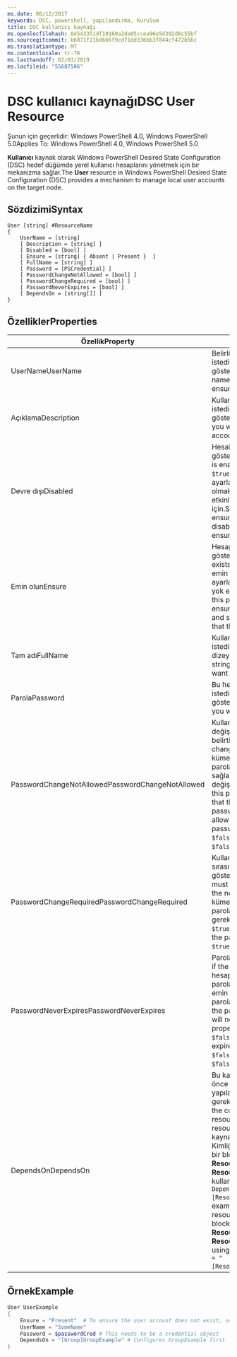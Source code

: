 ```yaml
---
ms.date: 06/12/2017
keywords: DSC, powershell, yapılandırma, Kurulum
title: DSC kullanıcı kaynağı
ms.openlocfilehash: 04543351df19160a2da05ccea96e5d392d8c55bf
ms.sourcegitcommit: b6871f21bd666f9cd71dd336bb3f844cf472b56c
ms.translationtype: MT
ms.contentlocale: tr-TR
ms.lasthandoff: 02/03/2019
ms.locfileid: "55687506"
---
```

# <a name="dsc-user-resource"></a><span data-ttu-id="e320d-103">DSC kullanıcı kaynağı</span><span class="sxs-lookup"><span data-stu-id="e320d-103">DSC User Resource</span></span>

<span data-ttu-id="e320d-104">Şunun için geçerlidir: Windows PowerShell 4.0, Windows PowerShell 5.0</span><span class="sxs-lookup"><span data-stu-id="e320d-104">Applies To: Windows PowerShell 4.0, Windows PowerShell 5.0</span></span>

<span data-ttu-id="e320d-105">**Kullanıcı** kaynak olarak Windows PowerShell Desired State Configuration (DSC) hedef düğümde yerel kullanıcı hesaplarını yönetmek için bir mekanizma sağlar.</span><span class="sxs-lookup"><span data-stu-id="e320d-105">The **User** resource in Windows PowerShell Desired State Configuration (DSC) provides a mechanism to manage local user accounts on the target node.</span></span>

## <a name="syntax"></a><span data-ttu-id="e320d-106">Sözdizimi</span><span class="sxs-lookup"><span data-stu-id="e320d-106">Syntax</span></span>

```
User [string] #ResourceName
{
    UserName = [string]
    [ Description = [string] ]
    [ Disabled = [bool] ]
    [ Ensure = [string] { Absent | Present }  ]
    [ FullName = [string] ]
    [ Password = [PSCredential] ]
    [ PasswordChangeNotAllowed = [bool] ]
    [ PasswordChangeRequired = [bool] ]
    [ PasswordNeverExpires = [bool] ]
    [ DependsOn = [string[]] ]
}
```

## <a name="properties"></a><span data-ttu-id="e320d-107">Özellikler</span><span class="sxs-lookup"><span data-stu-id="e320d-107">Properties</span></span>

|  <span data-ttu-id="e320d-108">Özellik</span><span class="sxs-lookup"><span data-stu-id="e320d-108">Property</span></span>  |  <span data-ttu-id="e320d-109">Açıklama</span><span class="sxs-lookup"><span data-stu-id="e320d-109">Description</span></span>   |
|---|---|
| <span data-ttu-id="e320d-110">UserName</span><span class="sxs-lookup"><span data-stu-id="e320d-110">UserName</span></span>| <span data-ttu-id="e320d-111">Belirli bir durumu sağlamak istediğiniz hesap adını gösterir.</span><span class="sxs-lookup"><span data-stu-id="e320d-111">Indicates the account name for which you want to ensure a specific state.</span></span>|
| <span data-ttu-id="e320d-112">Açıklama</span><span class="sxs-lookup"><span data-stu-id="e320d-112">Description</span></span>| <span data-ttu-id="e320d-113">Kullanıcı hesabı için kullanmak istediğiniz açıklamayı gösterir.</span><span class="sxs-lookup"><span data-stu-id="e320d-113">Indicates the description you want to use for the user account.</span></span>|
| <span data-ttu-id="e320d-114">Devre dışı</span><span class="sxs-lookup"><span data-stu-id="e320d-114">Disabled</span></span>| <span data-ttu-id="e320d-115">Hesabın etkin olup olmadığını gösterir.</span><span class="sxs-lookup"><span data-stu-id="e320d-115">Indicates if the account is enabled.</span></span> <span data-ttu-id="e320d-116">Bu özellik kümesine `$true` bu hesabı devre dışı ayarlamanız gerektiğini ve emin olmak için `$false` etkinleştirildiğinden emin olmak için.</span><span class="sxs-lookup"><span data-stu-id="e320d-116">Set this property to `$true` to ensure that this account is disabled, and set it to `$false` to ensure that it is enabled.</span></span>|
| <span data-ttu-id="e320d-117">Emin olun</span><span class="sxs-lookup"><span data-stu-id="e320d-117">Ensure</span></span>| <span data-ttu-id="e320d-118">Hesap var olup olmadığını gösterir.</span><span class="sxs-lookup"><span data-stu-id="e320d-118">Indicates if the account exists.</span></span> <span data-ttu-id="e320d-119">Bu hesabı var olduğundan emin olmak için "var" özelliğini ayarlayın ve "Eksik için" hesabı yok emin olmak için ayarlayın.</span><span class="sxs-lookup"><span data-stu-id="e320d-119">Set this property to "Present" to ensure that the account exists, and set it to "Absent" to ensure that the account does not exist.</span></span>|
| <span data-ttu-id="e320d-120">Tam adı</span><span class="sxs-lookup"><span data-stu-id="e320d-120">FullName</span></span>| <span data-ttu-id="e320d-121">Kullanıcı hesabı için kullanmak istediğiniz tam ada sahip bir dizeyi temsil eder.</span><span class="sxs-lookup"><span data-stu-id="e320d-121">Represents a string with the full name you want to use for the user account.</span></span>|
| <span data-ttu-id="e320d-122">Parola</span><span class="sxs-lookup"><span data-stu-id="e320d-122">Password</span></span>| <span data-ttu-id="e320d-123">Bu hesap için kullanmak istediğiniz parolayı gösterir.</span><span class="sxs-lookup"><span data-stu-id="e320d-123">Indicates the password you want to use for this account.</span></span> |
| <span data-ttu-id="e320d-124">PasswordChangeNotAllowed</span><span class="sxs-lookup"><span data-stu-id="e320d-124">PasswordChangeNotAllowed</span></span>| <span data-ttu-id="e320d-125">Kullanıcı parola değiştirip değiştiremeyeceğini belirtir.</span><span class="sxs-lookup"><span data-stu-id="e320d-125">Indicates if the user can change the password.</span></span> <span data-ttu-id="e320d-126">Bu özellik kümesine `$true` kullanıcı olamaz parolasını değiştirmek, ayarlayın sağlamak ve `$false` parolayı değiştirmek izin vermek için.</span><span class="sxs-lookup"><span data-stu-id="e320d-126">Set this property to `$true` to ensure that the user cannot change the password, and set it to `$false` to allow the user to change the password.</span></span> <span data-ttu-id="e320d-127">Varsayılan değer: `$false`.</span><span class="sxs-lookup"><span data-stu-id="e320d-127">The default value is `$false`.</span></span>|
| <span data-ttu-id="e320d-128">PasswordChangeRequired</span><span class="sxs-lookup"><span data-stu-id="e320d-128">PasswordChangeRequired</span></span>| <span data-ttu-id="e320d-129">Kullanıcı bir sonraki oturum açma sırasında parola değiştirmeli gösterir.</span><span class="sxs-lookup"><span data-stu-id="e320d-129">Indicates if the user must change the password at the next sign in.</span></span> <span data-ttu-id="e320d-130">Bu özellik kümesine `$true` kullanıcı parolasını değiştirmeniz gerekiyorsa.</span><span class="sxs-lookup"><span data-stu-id="e320d-130">Set this property to `$true` if the user must change the password.</span></span> <span data-ttu-id="e320d-131">Varsayılan değer: `$true`.</span><span class="sxs-lookup"><span data-stu-id="e320d-131">The default value is `$true`.</span></span>|
| <span data-ttu-id="e320d-132">PasswordNeverExpires</span><span class="sxs-lookup"><span data-stu-id="e320d-132">PasswordNeverExpires</span></span>| <span data-ttu-id="e320d-133">Parola dolacak gösterir.</span><span class="sxs-lookup"><span data-stu-id="e320d-133">Indicates if the password will expire.</span></span> <span data-ttu-id="e320d-134">Bu hesap süresi asla sona için parolayı bu özelliği ayarlayın emin olmak için `$true`ve `$false` parola doluyorsa.</span><span class="sxs-lookup"><span data-stu-id="e320d-134">To ensure that the password for this account will never expire, set this property to `$true`, and set it to `$false` if the password will expire.</span></span> <span data-ttu-id="e320d-135">Varsayılan değer: `$false`.</span><span class="sxs-lookup"><span data-stu-id="e320d-135">The default value is `$false`.</span></span>|
| <span data-ttu-id="e320d-136">DependsOn</span><span class="sxs-lookup"><span data-stu-id="e320d-136">DependsOn</span></span> | <span data-ttu-id="e320d-137">Bu kaynağı yapılandırılmadan önce başka bir kaynak yapılandırmasını çalıştırmanız gerektiğini gösterir.</span><span class="sxs-lookup"><span data-stu-id="e320d-137">Indicates that the configuration of another resource must run before this resource is configured.</span></span> <span data-ttu-id="e320d-138">Örneğin, kaynak yapılandırmasının Kimliğini çalıştırmak istediğiniz bir blok betik ilk ise **ResourceName** ve kendi türünün **ResourceType**, bu özelliği kullanmak için sözdizimi `DependsOn = "[ResourceType]ResourceName"`.</span><span class="sxs-lookup"><span data-stu-id="e320d-138">For example, if the ID of the resource configuration script block that you want to run first is **ResourceName** and its type is **ResourceType**, the syntax for using this property is `DependsOn = "[ResourceType]ResourceName"`.</span></span>|

## <a name="example"></a><span data-ttu-id="e320d-139">Örnek</span><span class="sxs-lookup"><span data-stu-id="e320d-139">Example</span></span>

```powershell
User UserExample
{
    Ensure = "Present"  # To ensure the user account does not exist, set Ensure to "Absent"
    UserName = "SomeName"
    Password = $passwordCred # This needs to be a credential object
    DependsOn = "[Group]GroupExample" # Configures GroupExample first
}
```